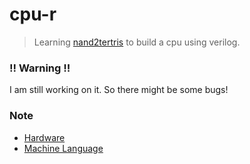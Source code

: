# cpu-r

> Learning [nand2tertris](https://www.nand2tetris.org/) to build a cpu using verilog.

### **!! Warning !!**  
I am still working on it. So there might be some bugs!

### Note

* [Hardware](src/verilog/README.md)
* [Machine Language](src/assembly/README.md)
